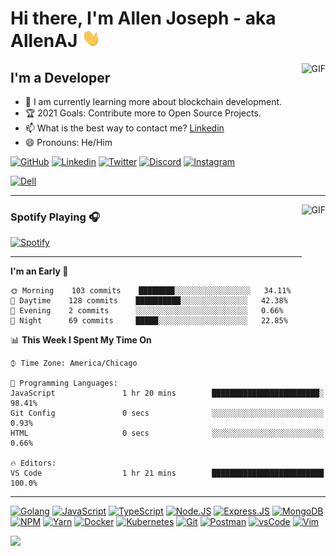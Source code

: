# Hi there, I'm Allen Joseph - aka AllenAJ <img width="30px" src="https://github.com/SatYu26/SatYu26/raw/master/Assets/Hi.gif" />

<img align="right" alt="GIF" height="160px" src="https://octodex.github.com/images/daftpunktocat-guy.gif" />

## I'm a Developer


- 🌱 I am currently learning more about blockchain development.
- 🏆 2021 Goals: Contribute more to Open Source Projects.
- 📫 What is the best way to contact me? [Linkedin](https://www.linkedin.com/in/allenjosephaj/)
- 😄 Pronouns: He/Him

[![GitHub](https://img.shields.io/badge/Github-100000?style=for-the-badge&logo=github&logoColor=white)](https://github.com/AllenAJ)
[![Linkedin](https://img.shields.io/badge/Linkedin-0077B5?style=for-the-badge&logo=linkedin&logoColor=white)](https://www.linkedin.com/in/allenjosephaj/)
[![Twitter](https://img.shields.io/badge/Twitter-1DA1F2?style=for-the-badge&logo=twitter&logoColor=white)](https://twitter.com/allenjosephaj)
[![Discord](https://img.shields.io/badge/Discord-7289DA?style=for-the-badge&logo=discord&logoColor=white)](https://discord.gg/ZhzMmerYzN)
[![Instagram](https://img.shields.io/badge/Instagram-FF4500?style=for-the-badge&logo=instagram&logoColor=white)](https://www.instagram.com/allen.codes/)

[![Dell](https://img.shields.io/badge/Inspiron-15-3000?style=for-the-badge&logo=dell&logoColor=white)]()


---

<img align="right" alt="GIF" height="170px" src="https://media.giphy.com/media/J5B1Y8QZnzXXbLQIBu/giphy.gif" />

### Spotify Playing 🎧

[![Spotify](https://novatorem-kyzbk7wxl-bardiesel.vercel.app/api/spotify)](https://open.spotify.com/user/31doy22mvycwt43tx6ajtqe7tdtu)

---

<!--START_SECTION:waka-->
**I'm an Early 🐤** 

```text
🌞 Morning    103 commits    ████████░░░░░░░░░░░░░░░░░   34.11% 
🌆 Daytime    128 commits    ██████████░░░░░░░░░░░░░░░   42.38% 
🌃 Evening    2 commits      ░░░░░░░░░░░░░░░░░░░░░░░░░   0.66% 
🌙 Night      69 commits     █████░░░░░░░░░░░░░░░░░░░░   22.85%

```


📊 **This Week I Spent My Time On** 

```text
⌚︎ Time Zone: America/Chicago

💬 Programming Languages: 
JavaScript               1 hr 20 mins        ████████████████████████░   98.41% 
Git Config               0 secs              ░░░░░░░░░░░░░░░░░░░░░░░░░   0.93% 
HTML                     0 secs              ░░░░░░░░░░░░░░░░░░░░░░░░░   0.66%

🔥 Editors: 
VS Code                  1 hr 21 mins        █████████████████████████   100.0%

```


<!--END_SECTION:waka-->


---
[![Golang](https://img.shields.io/badge/Go-00ADD8?style=for-the-badge&logo=go&logoColor=white)]()
[![JavaScript](https://img.shields.io/badge/JavaScript-F7DF1E?style=for-the-badge&logo=javascript&logoColor=black)]()
[![TypeScript](https://img.shields.io/badge/TypeScript-007ACC?style=for-the-badge&logo=typescript&logoColor=white)]()
[![Node.JS](https://img.shields.io/badge/Node.JS-43853D?style=for-the-badge&logo=node-dot-js&logoColor=white)]()
[![Express.JS](https://img.shields.io/badge/Express.JS-000000?style=for-the-badge&logo=express&logoColor=white)]()
[![MongoDB](https://img.shields.io/badge/MongoDB-4EA94B?style=for-the-badge&logo=mongodb&logoColor=white)]()
[![NPM](https://img.shields.io/badge/NPM-CB3837?style=for-the-badge&logo=npm&logoColor=white)]()
[![Yarn](https://img.shields.io/badge/Yarn-2C8EBB?style=for-the-badge&logo=yarn&logoColor=white)]()
[![Docker](https://img.shields.io/badge/Docker-2CA5E0?style=for-the-badge&logo=docker&logoColor=white)]()
[![Kubernetes](https://img.shields.io/badge/Kubernetes-326ce5.svg?&style=for-the-badge&logo=kubernetes&logoColor=white)]()
[![Git](https://img.shields.io/badge/Git-F05032?style=for-the-badge&logo=git&logoColor=white)]()
[![Postman](https://img.shields.io/badge/Postman-FF6C37?style=for-the-badge&logo=Postman&logoColor=white)]()
[![vsCode](https://img.shields.io/badge/vsCode-0078D4?style=for-the-badge&logo=visual%20studio%20code&logoColor=white)]()
[![Vim](https://img.shields.io/badge/Vim-%2311AB00.svg?&style=for-the-badge&logo=vim&logoColor=white)]()

<img src="https://imgur.com/rilHVxA.png"/> 
